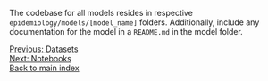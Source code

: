The codebase for all models resides in respective `epidemiology/models/[model_name]` folders. Additionally, include any documentation for the model in a `README.md` in the model folder.

[Previous: Datasets](./datasets.md)\
[Next: Notebooks](./notebooks.md) \
[Back to main index](../README.md) 